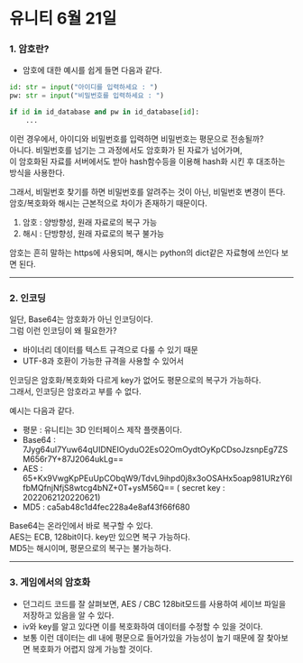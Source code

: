 # 유니티 6월 21일

### 1. 암호란?
- 암호에 대한 예시를 쉽게 들면 다음과 같다.

```Python
id: str = input("아이디를 입력하세요 : ")
pw: str = input("비밀번호를 입력하세요 : ")

if id in id_database and pw in id_database[id]:
    ...
```

이런 경우에서, 아이디와 비밀번호를 입력하면 비밀번호는 평문으로 전송될까?  
아니다. 비밀번호를 넘기는 그 과정에서도 암호화가 된 자료가 넘어가며,  
이 암호화된 자료를 서버에서도 받아 hash함수등을 이용해 hash화 시킨 후 대조하는 방식을 사용한다.  
  
그래서, 비밀번호 찾기를 하면 비밀번호를 알려주는 것이 아닌, 비밀번호 변경이 뜬다.  
암호/복호화와 해시는 근본적으로 차이가 존재하기 때문이다.  

1. 암호 : 양방향성, 원래 자료로의 복구 가능
2. 해시 : 단방향성, 원래 자료로의 복구 불가능

암호는 흔히 말하는 https에 사용되며, 해시는 python의 dict같은 자료형에 쓰인다 보면 된다.

---

### 2. 인코딩

일단, Base64는 암호화가 아닌 인코딩이다.  
그럼 이런 인코딩이 왜 필요한가?  

- 바이너리 데이터를 텍스트 규격으로 다룰 수 있기 때문
- UTF-8과 호환이 가능한 규격을 사용할 수 있어서

인코딩은 암호화/복호화와 다르게 key가 없어도 평문으로의 복구가 가능하다.  
그래서, 인코딩은 암호라고 부를 수 없다.  
  
예시는 다음과 같다.  
- 평문 : 유니티는 3D 인터페이스 제작 플랫폼이다.
- Base64 : 7Jyg64uI7Yuw64qUIDNEIOyduO2EsO2OmOydtOyKpCDsoJzsnpEg7ZSM656r7Y+87J2064ukLg==
- AES : 65+Kx9VwgKpPEuUpCObqW9/TdvL9ihpd0j8x3oOSAHx5oap981URzY6IfbMQfnjNfjS8wtcg4bNZ+0T+ysM56Q== ( secret key : 2022062120220621)
- MD5 : ca5ab48c1d4fec228a4e8af43f66f680
  
Base64는 온라인에서 바로 복구할 수 있다.  
AES는 ECB, 128bit이다. key만 있으면 복구 가능하다.  
MD5는 해시이며, 평문으로의 복구는 불가능하다. 

---

### 3. 게임에서의 암호화
- 던그리드 코드를 잘 살펴보면, AES / CBC 128bit모드를 사용하여 세이브 파일을 저장하고 있음을 알 수 있다.
- iv와 key를 알고 있다면 이를 복호화하여 데이터를 수정할 수 있을 것이다.
- 보통 이런 데이터는 dll 내에 평문으로 들어가있을 가능성이 높기 때문에 잘 찾아보면 복호화가 어렵지 않게 가능할 것이다.